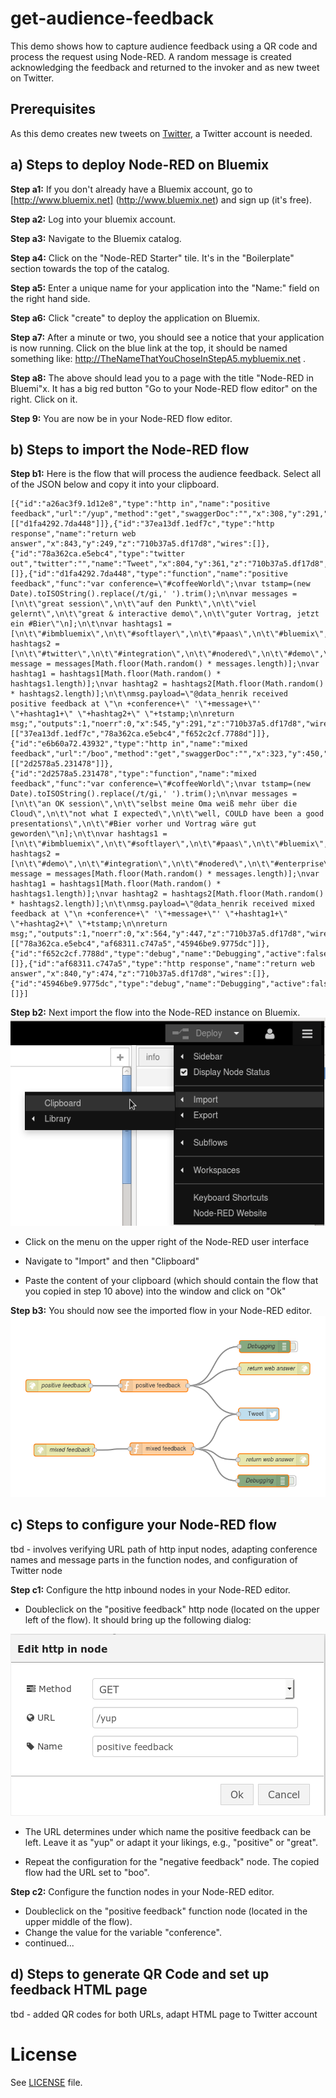 # get-audience-feedback

This demo shows how to capture audience feedback using a QR code and process the request using Node-RED. A random message is  created acknowledging the feedback and returned to the invoker and as new tweet on Twitter.

## Prerequisites
As this demo creates new tweets on [Twitter](http://www.twitter.com), a Twitter account is needed.

## a) Steps to deploy Node-RED on Bluemix

**Step a1:** If you don't already have a Bluemix account, go to [http://www.bluemix.net] (http://www.bluemix.net) and sign up (it's free).

**Step a2:** Log into your bluemix account.

**Step a3:** Navigate to the Bluemix catalog.

**Step a4:** Click on the "Node-RED Starter" tile. It's in the "Boilerplate" section towards the top of the catalog.

**Step a5:** Enter a unique name for your application into the "Name:" field on the right hand side.

**Step a6:** Click "create" to deploy the application on Bluemix.

**Step a7:** After a minute or two, you should see a notice that your application is now running. Click on the blue link at the top, it should be named something like: http://TheNameThatYouChoseInStepA5.mybluemix.net .

**Step a8:** The above should lead you to a page with the title "Node-RED in Bluemi"x. It has a big red button "Go to your Node-RED flow editor" on the right. Click on it.

**Step 9:** You are now be in your Node-RED flow editor.

## b) Steps to import the Node-RED flow
**Step b1:** Here is the flow that will process the audience feedback. Select all of the JSON below and copy it into your clipboard.

```
[{"id":"a26ac3f9.1d12e8","type":"http in","name":"positive feedback","url":"/yup","method":"get","swaggerDoc":"","x":308,"y":291,"z":"710b37a5.df17d8","wires":[["d1fa4292.7da448"]]},{"id":"37ea13df.1edf7c","type":"http response","name":"return web answer","x":843,"y":249,"z":"710b37a5.df17d8","wires":[]},{"id":"78a362ca.e5ebc4","type":"twitter out","twitter":"","name":"Tweet","x":804,"y":361,"z":"710b37a5.df17d8","wires":[]},{"id":"d1fa4292.7da448","type":"function","name":"positive feedback","func":"var conference=\"#coffeeWorld\";\nvar tstamp=(new Date).toISOString().replace(/t/gi,' ').trim();\n\nvar messages = [\n\t\"great session\",\n\t\"auf den Punkt\",\n\t\"viel gelernt\",\n\t\"great & interactive demo\",\n\t\"guter Vortrag, jetzt ein #Bier\"\n];\n\t\nvar hashtags1 = [\n\t\"#ibmbluemix\",\n\t\"#softlayer\",\n\t\"#paas\",\n\t\"#bluemix\",\n\t\"#ibmcloud\",\n\t\"#cloud\"\n];\n\t\nvar hashtags2 = [\n\t\"#twitter\",\n\t\"#integration\",\n\t\"#nodered\",\n\t\"#demo\",\n\t\"#iot\"\n];\n\t\nvar message = messages[Math.floor(Math.random() * messages.length)];\nvar hashtag1 = hashtags1[Math.floor(Math.random() * hashtags1.length)];\nvar hashtag2 = hashtags2[Math.floor(Math.random() * hashtags2.length)];\n\t\nmsg.payload=\"@data_henrik received positive feedback at \"\n +conference+\" '\"+message+\"' \"+hashtag1+\" \"+hashtag2+\" \"+tstamp;\n\nreturn msg;","outputs":1,"noerr":0,"x":545,"y":291,"z":"710b37a5.df17d8","wires":[["37ea13df.1edf7c","78a362ca.e5ebc4","f652c2cf.7788d"]]},{"id":"e6b60a72.43932","type":"http in","name":"mixed feedback","url":"/boo","method":"get","swaggerDoc":"","x":323,"y":450,"z":"710b37a5.df17d8","wires":[["2d2578a5.231478"]]},{"id":"2d2578a5.231478","type":"function","name":"mixed feedback","func":"var conference=\"#coffeeWorld\";\nvar tstamp=(new Date).toISOString().replace(/t/gi,' ').trim();\n\nvar messages = [\n\t\"an OK session\",\n\t\"selbst meine Oma weiß mehr über die Cloud\",\n\t\"not what I expected\",\n\t\"well, COULD have been a good presentations\",\n\t\"#Bier vorher und Vortrag wäre gut geworden\"\n];\n\t\nvar hashtags1 = [\n\t\"#ibmbluemix\",\n\t\"#softlayer\",\n\t\"#paas\",\n\t\"#bluemix\",\n\t\"#ibmcloud\",\n\t\"#ibm\",\n\t\"#cloud\"\n];\n\t\nvar hashtags2 = [\n\t\"#demo\",\n\t\"#integration\",\n\t\"#nodered\",\n\t\"#enterprise\",\n\t\"#demo\",\n\t\"#iot\"\n];\n\t\nvar message = messages[Math.floor(Math.random() * messages.length)];\nvar hashtag1 = hashtags1[Math.floor(Math.random() * hashtags1.length)];\nvar hashtag2 = hashtags2[Math.floor(Math.random() * hashtags2.length)];\n\t\nmsg.payload=\"@data_henrik received mixed feedback at \"\n +conference+\" '\"+message+\"' \"+hashtag1+\" \"+hashtag2+\" \"+tstamp;\n\nreturn msg;","outputs":1,"noerr":0,"x":564,"y":447,"z":"710b37a5.df17d8","wires":[["78a362ca.e5ebc4","af68311.c747a5","45946be9.9775dc"]]},{"id":"f652c2cf.7788d","type":"debug","name":"Debugging","active":false,"console":"false","complete":"payload","x":819,"y":194,"z":"710b37a5.df17d8","wires":[]},{"id":"af68311.c747a5","type":"http response","name":"return web answer","x":840,"y":474,"z":"710b37a5.df17d8","wires":[]},{"id":"45946be9.9775dc","type":"debug","name":"Debugging","active":false,"console":"false","complete":"payload","x":815,"y":526,"z":"710b37a5.df17d8","wires":[]}]
```
**Step b2:** Next import the flow into the Node-RED instance on Bluemix.
![Importing from clipboard](/screenshots/importFromClipboard.png)

- Click on the menu on the upper right of the Node-RED user interface

- Navigate to "Import" and then "Clipboard"

- Paste the content of your clipboard (which should contain the flow that you copied in step 10 above) into the window and click on "Ok"

**Step b3:** You should now see the imported flow in your Node-RED editor.
![Imported flow from clipboard](/screenshots/feedbackFlow.png)

## c) Steps to configure your Node-RED flow
tbd - involves verifying URL path of http input nodes, adapting conference names and message parts in the function nodes, and configuration of Twitter node

**Step c1:** Configure the http inbound nodes in your Node-RED editor.
- Doubleclick on the "positive feedback" http node (located on the upper left of the flow). It should bring up the following dialog:

![Edit the httpin node](/screenshots/edit-httpin-node.png)

- The URL determines under which name the positive feedback can be left. Leave it as "yup" or adapt it your likings, e.g., "positive" or "great".

- Repeat the configuration for the "negative feedback" node. The copied flow had the URL set to "boo".

**Step c2:** Configure the function nodes in your Node-RED editor.
- Doubleclick on the "positive feedback" function node (located in the upper middle of the flow).
- Change the value for the variable "conference".
- continued...



## d) Steps to generate QR Code and set up feedback HTML page
tbd - added QR codes for both URLs, adapt HTML page to Twitter account

# License

See [LICENSE](LICENSE) file.
